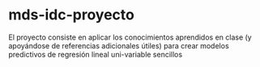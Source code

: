 # mds-idc-proyecto
El proyecto consiste en aplicar los conocimientos aprendidos en clase (y apoyándose de referencias adicionales útiles) para crear modelos predictivos de regresión lineal uni-variable sencillos
